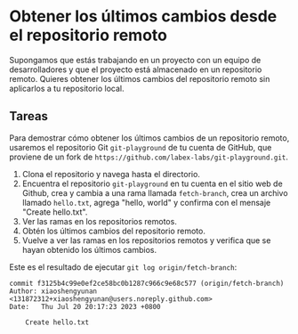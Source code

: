 # Obtener los últimos cambios desde el repositorio remoto

Supongamos que estás trabajando en un proyecto con un equipo de desarrolladores y que el proyecto está almacenado en un repositorio remoto. Quieres obtener los últimos cambios del repositorio remoto sin aplicarlos a tu repositorio local.

## Tareas

Para demostrar cómo obtener los últimos cambios de un repositorio remoto, usaremos el repositorio Git `git-playground` de tu cuenta de GitHub, que proviene de un fork de `https://github.com/labex-labs/git-playground.git`.

1. Clona el repositorio y navega hasta el directorio.
2. Encuentra el repositorio `git-playground` en tu cuenta en el sitio web de Github, crea y cambia a una rama llamada `fetch-branch`, crea un archivo llamado `hello.txt`, agrega "hello, world" y confirma con el mensaje "Create hello.txt".
3. Ver las ramas en los repositorios remotos.
4. Obtén los últimos cambios del repositorio remoto.
5. Vuelve a ver las ramas en los repositorios remotos y verifica que se hayan obtenido los últimos cambios.

Este es el resultado de ejecutar `git log origin/fetch-branch`:

```shell
commit f3125b4c99e0ef2ce58bc0b1287c966c9e68c577 (origin/fetch-branch)
Author: xiaoshengyunan <131872312+xiaoshengyunan@users.noreply.github.com>
Date:   Thu Jul 20 20:17:23 2023 +0800

    Create hello.txt
```
